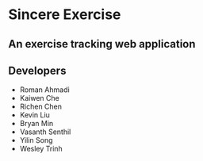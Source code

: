 # Sincere Exercise

## An exercise tracking web application

## Developers
- Roman Ahmadi
- Kaiwen Che
- Richen Chen
- Kevin Liu
- Bryan Min
- Vasanth Senthil
- Yilin Song
- Wesley Trinh